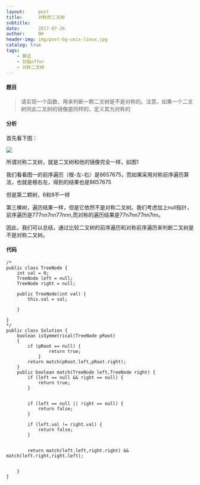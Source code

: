 ```yaml
---
layout:     post
title:      对称的二叉树
subtitle:   
date:       2017-07-26
author:     DH
header-img: img/post-bg-unix-linux.jpg 
catalog: true
tags:
    - 算法
    - 剑指offer
    - 对称二叉树
---
```

#### 题目

>请实现一个函数，用来判断一颗二叉树是不是对称的。注意，如果一个二叉树同此二叉树的镜像是同样的，定义其为对称的


#### 分析

首先看下图：

![](https://ws3.sinaimg.cn/large/006tNc79gy1fhx3kdwnb1j30zj09r44d.jpg)

所谓对称二叉树，就是二叉树和他的镜像完全一样，如图1

我们看看图一的前序遍历（根-左-右）是8657675，而如果采用对称前序遍历算法，也就是根右左，得到的结果也是8657675

但是第二颗树，6和9不一样

第三棵树，遍历结果一样，但是它依然不是对称二叉树。我们考虑加上null指针，前序遍历是777nn7nn77nnn,而对称的遍历结果是77n7nn77nn7nn。

因此，我们可以总结，通过比较二叉树的前序遍历和对称前序遍历来判断二叉树是不是对称二叉树。

#### 代码

```
/*
public class TreeNode {
    int val = 0;
    TreeNode left = null;
    TreeNode right = null;

    public TreeNode(int val) {
        this.val = val;

    }

}
*/
public class Solution {
    boolean isSymmetrical(TreeNode pRoot)
    {
        if (pRoot == null) {
				return true;
			}
        return match(pRoot.left,pRoot.right);
    }
    public boolean match(TreeNode left,TreeNode right) {
		if (left == null && right == null) {
			return true;
		}
		
		
		if (left == null || right == null) {
			return false;
		}
		
		if (left.val != right.val) {
			return false;
		}
		
		
		return match(left.left,right.right) && match(left.right,right.left);
		
		
	}
}	

```

